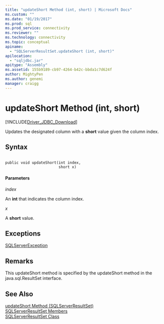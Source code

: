 ```yaml
---
title: "updateShort Method (int, short) | Microsoft Docs"
ms.custom: ""
ms.date: "01/19/2017"
ms.prod: sql
ms.prod_service: connectivity
ms.reviewer: ""
ms.technology: connectivity
ms.topic: conceptual
apiname: 
  - "SQLServerResultSet.updateShort (int, short)"
apilocation: 
  - "sqljdbc.jar"
apitype: "Assembly"
ms.assetid: 155b9189-cb97-4264-b42c-bbda1c7d624f
author: MightyPen
ms.author: genemi
manager: craigg
---
```

# updateShort Method (int, short)
[!INCLUDE[Driver_JDBC_Download](../../../includes/driver_jdbc_download.md)]

  Updates the designated column with a **short** value given the column index.  
  
## Syntax  
  
```  
  
public void updateShort(int index,  
                        short x)  
```  
  
#### Parameters  
 *index*  
  
 An **int** that indicates the column index.  
  
 *x*  
  
 A **short** value.  
  
## Exceptions  
 [SQLServerException](../../../connect/jdbc/reference/sqlserverexception-class.md)  
  
## Remarks  
 This updateShort method is specified by the updateShort method in the java.sql.ResultSet interface.  
  
## See Also  
 [updateShort Method &#40;SQLServerResultSet&#41;](../../../connect/jdbc/reference/updateshort-method-sqlserverresultset.md)   
 [SQLServerResultSet Members](../../../connect/jdbc/reference/sqlserverresultset-members.md)   
 [SQLServerResultSet Class](../../../connect/jdbc/reference/sqlserverresultset-class.md)  
  
  
